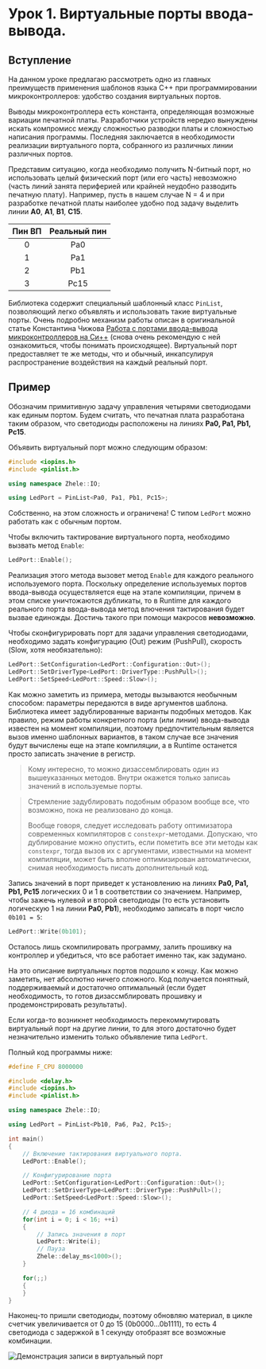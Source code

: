 # Урок 1. Виртуальные порты ввода-вывода.

## Вступление
На данном уроке предлагаю рассмотреть одно из главных преимуществ применения шаблонов языка C++ при
программировании микроконтроллеров: удобство создания виртуальных портов.

Выводы микроконтроллера есть константа, определяющая возможные вариации печатной платы.
Разработчики устройств нередко вынуждены искать компромисс между сложностью разводки платы и сложностью
написания программы. Последняя заключается в необходимости реализации виртуального порта, собранного
из различных линии различных портов.

Представим ситуацию, когда необходимо получить N-битный порт, но использовать целый
физический порт (или его часть) невозможно (часть линий занята периферией или крайней неудобно разводить
печатную плату). Например, пусть в нашем случае N = 4 и при разработке печатной платы наиболее удобно
под задачу выделить линии **A0**, **A1**, **B1**, **C15**.

Пин ВП | Реальный пин
:---:|:---:
0 | Pa0
1 | Pa1
2 | Pb1
3 | Pc15

Библиотека содержит специальный шаблонный класс `PinList`, позволяющий легко объявлять и использовать такие
виртуальные порты. Очень подробно механизм работы описан в оригинальной статье Константина Чижова 
[Работа с портами ввода-вывода микроконтроллеров на Си++](http://easyelectronics.ru/rabota-s-portami-vvoda-vyvoda-mikrokontrollerov-na-si.html) (снова очень рекомендую с ней ознакомиться,
чтобы понимать происходящее). Виртуальный порт предоставляет те же методы, что и обычный, инкапсулируя
распространение воздействия на каждый реальный порт.

## Пример

Обозначим примитивную задачу управления четырями светодиодами как единым портом. Будем считать, что
печатная плата разработана таким образом, что светодиоды расположены на линиях **Pa0, Pa1, Pb1, Pc15**.

Объявить виртуальный порт можно следующим образом:
```c++
#include <iopins.h>
#include <pinlist.h>

using namespace Zhele::IO;

using LedPort = PinList<Pa0, Pa1, Pb1, Pc15>;
```

Собственно, на этом сложность и ограничена! С типом `LedPort` можно работать как с обычным портом.

Чтобы включить тактирование виртуального порта, необходимо вызвать метод `Enable`:
```c++
LedPort::Enable();
```
Реализация этого метода вызовет метод `Enable` для каждого реального используемого порта. Поскольку
определение используемых портов ввода-вывода осуществляется еще на этапе компиляции, причем в этом
списке уничтожаются дубликаты, то в Runtime для каждого реального порта ввода-вывода метод влючения
тактирования будет вызвае единожды. Достичь такого при помощи макросов **невозможно**.

Чтобы сконфигурировать порт для задачи управления светодиодами,
необходимо задать конфигурацию (Out) режим (PushPull), скорость (Slow, хотя необязательно):
```c++
LedPort::SetConfiguration<LedPort::Configuration::Out>();
LedPort::SetDriverType<LedPort::DriverType::PushPull>();
LedPort::SetSpeed<LedPort::Speed::Slow>();
```

Как можно заметить из примера, методы вызываются необычным способом: параметры передаются в виде аргументов
шаблона. Библиотека имеет задублированные варианты подобных методов. Как правило, режим работы конкретного
порта (или линии) ввода-вывода известен на момент компиляции, поэтому предпочтительным является
вызов именно шаблонных вариантов, в таком случае все значения будут вычислены еще на этапе компиляции,
а в Runtime останется просто записать значение в регистр.

> Кому интересно, то можно дизассемблировать один из вышеуказанных методов. Внутри окажется только
> записаь значений в используемые порты.

> Стремление задублировать подобным образом вообще все, что возможно, пока не реализовано до конца.
> 
> Вообще говоря, следует исследовать работу оптимизатора современных компиляторов с `constexpr`-методами.
> Допускаю, что дублирование можно опустить, если пометить все эти методы как `constexpr`, тогда вызов
> их с аргументами, известными на момент компиляции, может быть вполне оптимизирован автоматически,
> снимая необходимость писать дополнительный код.

Запись значений в порт приведет к установлению на линиях **Pa0, Pa1, Pb1, Pc15** логических 0 и 1
в соответствии со значением. Например, чтобы зажечь нулевой и второй светодиоды
(то есть установить логическую 1 на линии **Pa0, Pb1**), необходимо записать в порт число `0b101 = 5`:
```c++
LedPort::Write(0b101);
```

Осталось лишь скомпилировать программу, залить прошивку на контроллер и убедиться, что все работает
именно так, как задумано.

На это описание виртуальных портов подошло к концу. Как можно заметить, нет абсолютно ничего сложного.
Код получается понятный, поддерживаемый и достаточно оптимальный (если будет необходимость, то готов
дизассмблировать прошивку и продемонстрировать результаты).

Если когда-то возникнет необходимость перекоммутировать виртуальный порт на другие линии, то для
этого достаточно будет незначительно изменить только объявление типа `LedPort`.

Полный код программы ниже:
```c++
#define F_CPU 8000000

#include <delay.h>
#include <iopins.h>
#include <pinlist.h>

using namespace Zhele::IO;

using LedPort = PinList<Pb10, Pa6, Pa2, Pc15>;

int main()
{
    // Включение тактирования виртуального порта.
    LedPort::Enable();

    // Конфигурирование порта
    LedPort::SetConfiguration<LedPort::Configuration::Out>();
    LedPort::SetDriverType<LedPort::DriverType::PushPull>();
    LedPort::SetSpeed<LedPort::Speed::Slow>();

    // 4 диода = 16 комбинаций 
    for(int i = 0; i < 16; ++i)
    {
        // Запись значения в порт
        LedPort::Write(i);
        // Пауза
        Zhele::delay_ms<1000>();
    }

    for(;;)
    {
    }
}
```

Наконец-то пришли светодиоды, поэтому обновляю материал, в цикле счетчик увеличивается от 0 до 15 (0b0000...0b1111),
то есть 4 светодиода с задержкой в 1 секунду отобразят все возможные комбинации.

![Демонстрация записи в виртуальный порт](img/1.gif)